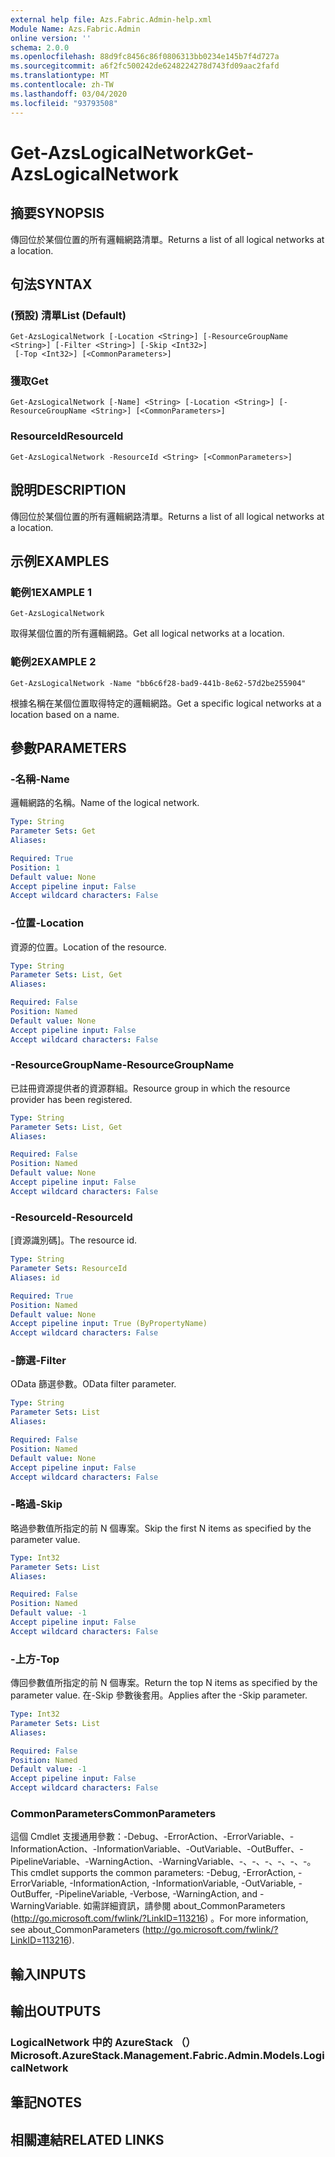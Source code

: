 ```yaml
---
external help file: Azs.Fabric.Admin-help.xml
Module Name: Azs.Fabric.Admin
online version: ''
schema: 2.0.0
ms.openlocfilehash: 88d9fc8456c86f0806313bb0234e145b7f4d727a
ms.sourcegitcommit: a6f2fc500242de6248224278d743fd09aac2fafd
ms.translationtype: MT
ms.contentlocale: zh-TW
ms.lasthandoff: 03/04/2020
ms.locfileid: "93793508"
---
```

# <span data-ttu-id="0590d-101">Get-AzsLogicalNetwork</span><span class="sxs-lookup"><span data-stu-id="0590d-101">Get-AzsLogicalNetwork</span></span>

## <span data-ttu-id="0590d-102">摘要</span><span class="sxs-lookup"><span data-stu-id="0590d-102">SYNOPSIS</span></span>
<span data-ttu-id="0590d-103">傳回位於某個位置的所有邏輯網路清單。</span><span class="sxs-lookup"><span data-stu-id="0590d-103">Returns a list of all logical networks at a location.</span></span>

## <span data-ttu-id="0590d-104">句法</span><span class="sxs-lookup"><span data-stu-id="0590d-104">SYNTAX</span></span>

### <span data-ttu-id="0590d-105"> (預設) 清單</span><span class="sxs-lookup"><span data-stu-id="0590d-105">List (Default)</span></span>
```
Get-AzsLogicalNetwork [-Location <String>] [-ResourceGroupName <String>] [-Filter <String>] [-Skip <Int32>]
 [-Top <Int32>] [<CommonParameters>]
```

### <span data-ttu-id="0590d-106">獲取</span><span class="sxs-lookup"><span data-stu-id="0590d-106">Get</span></span>
```
Get-AzsLogicalNetwork [-Name] <String> [-Location <String>] [-ResourceGroupName <String>] [<CommonParameters>]
```

### <span data-ttu-id="0590d-107">ResourceId</span><span class="sxs-lookup"><span data-stu-id="0590d-107">ResourceId</span></span>
```
Get-AzsLogicalNetwork -ResourceId <String> [<CommonParameters>]
```

## <span data-ttu-id="0590d-108">說明</span><span class="sxs-lookup"><span data-stu-id="0590d-108">DESCRIPTION</span></span>
<span data-ttu-id="0590d-109">傳回位於某個位置的所有邏輯網路清單。</span><span class="sxs-lookup"><span data-stu-id="0590d-109">Returns a list of all logical networks at a location.</span></span>

## <span data-ttu-id="0590d-110">示例</span><span class="sxs-lookup"><span data-stu-id="0590d-110">EXAMPLES</span></span>

### <span data-ttu-id="0590d-111">範例1</span><span class="sxs-lookup"><span data-stu-id="0590d-111">EXAMPLE 1</span></span>
```
Get-AzsLogicalNetwork
```

<span data-ttu-id="0590d-112">取得某個位置的所有邏輯網路。</span><span class="sxs-lookup"><span data-stu-id="0590d-112">Get all logical networks at a location.</span></span>

### <span data-ttu-id="0590d-113">範例2</span><span class="sxs-lookup"><span data-stu-id="0590d-113">EXAMPLE 2</span></span>
```
Get-AzsLogicalNetwork -Name "bb6c6f28-bad9-441b-8e62-57d2be255904"
```

<span data-ttu-id="0590d-114">根據名稱在某個位置取得特定的邏輯網路。</span><span class="sxs-lookup"><span data-stu-id="0590d-114">Get a specific logical networks at a location based on a name.</span></span>

## <span data-ttu-id="0590d-115">參數</span><span class="sxs-lookup"><span data-stu-id="0590d-115">PARAMETERS</span></span>

### <span data-ttu-id="0590d-116">-名稱</span><span class="sxs-lookup"><span data-stu-id="0590d-116">-Name</span></span>
<span data-ttu-id="0590d-117">邏輯網路的名稱。</span><span class="sxs-lookup"><span data-stu-id="0590d-117">Name of the logical network.</span></span>

```yaml
Type: String
Parameter Sets: Get
Aliases:

Required: True
Position: 1
Default value: None
Accept pipeline input: False
Accept wildcard characters: False
```

### <span data-ttu-id="0590d-118">-位置</span><span class="sxs-lookup"><span data-stu-id="0590d-118">-Location</span></span>
<span data-ttu-id="0590d-119">資源的位置。</span><span class="sxs-lookup"><span data-stu-id="0590d-119">Location of the resource.</span></span>

```yaml
Type: String
Parameter Sets: List, Get
Aliases:

Required: False
Position: Named
Default value: None
Accept pipeline input: False
Accept wildcard characters: False
```

### <span data-ttu-id="0590d-120">-ResourceGroupName</span><span class="sxs-lookup"><span data-stu-id="0590d-120">-ResourceGroupName</span></span>
<span data-ttu-id="0590d-121">已註冊資源提供者的資源群組。</span><span class="sxs-lookup"><span data-stu-id="0590d-121">Resource group in which the resource provider has been registered.</span></span>

```yaml
Type: String
Parameter Sets: List, Get
Aliases:

Required: False
Position: Named
Default value: None
Accept pipeline input: False
Accept wildcard characters: False
```

### <span data-ttu-id="0590d-122">-ResourceId</span><span class="sxs-lookup"><span data-stu-id="0590d-122">-ResourceId</span></span>
<span data-ttu-id="0590d-123">[資源識別碼]。</span><span class="sxs-lookup"><span data-stu-id="0590d-123">The resource id.</span></span>

```yaml
Type: String
Parameter Sets: ResourceId
Aliases: id

Required: True
Position: Named
Default value: None
Accept pipeline input: True (ByPropertyName)
Accept wildcard characters: False
```

### <span data-ttu-id="0590d-124">-篩選</span><span class="sxs-lookup"><span data-stu-id="0590d-124">-Filter</span></span>
<span data-ttu-id="0590d-125">OData 篩選參數。</span><span class="sxs-lookup"><span data-stu-id="0590d-125">OData filter parameter.</span></span>

```yaml
Type: String
Parameter Sets: List
Aliases:

Required: False
Position: Named
Default value: None
Accept pipeline input: False
Accept wildcard characters: False
```

### <span data-ttu-id="0590d-126">-略過</span><span class="sxs-lookup"><span data-stu-id="0590d-126">-Skip</span></span>
<span data-ttu-id="0590d-127">略過參數值所指定的前 N 個專案。</span><span class="sxs-lookup"><span data-stu-id="0590d-127">Skip the first N items as specified by the parameter value.</span></span>

```yaml
Type: Int32
Parameter Sets: List
Aliases:

Required: False
Position: Named
Default value: -1
Accept pipeline input: False
Accept wildcard characters: False
```

### <span data-ttu-id="0590d-128">-上方</span><span class="sxs-lookup"><span data-stu-id="0590d-128">-Top</span></span>
<span data-ttu-id="0590d-129">傳回參數值所指定的前 N 個專案。</span><span class="sxs-lookup"><span data-stu-id="0590d-129">Return the top N items as specified by the parameter value.</span></span>
<span data-ttu-id="0590d-130">在-Skip 參數後套用。</span><span class="sxs-lookup"><span data-stu-id="0590d-130">Applies after the -Skip parameter.</span></span>

```yaml
Type: Int32
Parameter Sets: List
Aliases:

Required: False
Position: Named
Default value: -1
Accept pipeline input: False
Accept wildcard characters: False
```

### <span data-ttu-id="0590d-131">CommonParameters</span><span class="sxs-lookup"><span data-stu-id="0590d-131">CommonParameters</span></span>
<span data-ttu-id="0590d-132">這個 Cmdlet 支援通用參數：-Debug、-ErrorAction、-ErrorVariable、-InformationAction、-InformationVariable、-OutVariable、-OutBuffer、-PipelineVariable、-WarningAction、-WarningVariable、-、-、-、-、-、-。</span><span class="sxs-lookup"><span data-stu-id="0590d-132">This cmdlet supports the common parameters: -Debug, -ErrorAction, -ErrorVariable, -InformationAction, -InformationVariable, -OutVariable, -OutBuffer, -PipelineVariable, -Verbose, -WarningAction, and -WarningVariable.</span></span> <span data-ttu-id="0590d-133">如需詳細資訊，請參閱 about_CommonParameters (http://go.microsoft.com/fwlink/?LinkID=113216) 。</span><span class="sxs-lookup"><span data-stu-id="0590d-133">For more information, see about_CommonParameters (http://go.microsoft.com/fwlink/?LinkID=113216).</span></span>

## <span data-ttu-id="0590d-134">輸入</span><span class="sxs-lookup"><span data-stu-id="0590d-134">INPUTS</span></span>

## <span data-ttu-id="0590d-135">輸出</span><span class="sxs-lookup"><span data-stu-id="0590d-135">OUTPUTS</span></span>

### <span data-ttu-id="0590d-136">LogicalNetwork 中的 AzureStack （）</span><span class="sxs-lookup"><span data-stu-id="0590d-136">Microsoft.AzureStack.Management.Fabric.Admin.Models.LogicalNetwork</span></span>

## <span data-ttu-id="0590d-137">筆記</span><span class="sxs-lookup"><span data-stu-id="0590d-137">NOTES</span></span>

## <span data-ttu-id="0590d-138">相關連結</span><span class="sxs-lookup"><span data-stu-id="0590d-138">RELATED LINKS</span></span>
